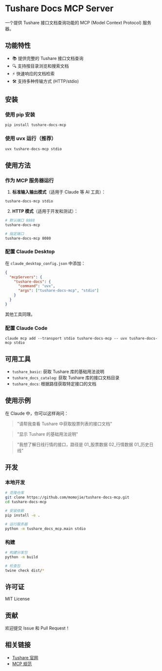 # Tushare Docs MCP Server

一个提供 Tushare 接口文档查询功能的 MCP (Model Context Protocol) 服务器。

## 功能特性

- 📚 提供完整的 Tushare 接口文档查询
- 🔍 支持按目录浏览和搜索文档
- ⚡ 快速响应的文档检索
- 🛠️ 支持多种传输方式 (HTTP/stdio)

## 安装

### 使用 pip 安装

```bash
pip install tushare-docs-mcp
```

### 使用 uvx 运行（推荐）

```bash
uvx tushare-docs-mcp stdio
```

## 使用方法

### 作为 MCP 服务器运行

1. **标准输入输出模式**（适用于 Claude 等 AI 工具）：
```bash
tushare-docs-mcp stdio
```

2. **HTTP 模式**（适用于开发和测试）：
```bash
# 默认端口 8888
tushare-docs-mcp

# 指定端口
tushare-docs-mcp 8080
```

### 配置 Claude Desktop

在 `claude_desktop_config.json` 中添加：

```json
{
  "mcpServers": {
    "tushare-docs": {
      "command": "uvx",
      "args": ["tushare-docs-mcp", "stdio"]
    }
  }
}
```

其他工具同理。

### 配置 Claude Code

```shell
claude mcp add --transport stdio tushare-docs-mcp -- uvx tushare-docs-mcp stdio
```

## 可用工具

- `tushare_basic`: 获取 Tushare 库的基础用法说明
- `tushare_docs_catalog`: 获取 Tushare 库的接口文档目录
- `tushare_docs`: 根据路径获取特定接口的文档

## 使用示例

在 Claude 中，你可以这样询问：

> "请帮我查看 Tushare 中获取股票列表的接口文档"

> "显示 Tushare 的基础用法说明"

> "我想了解日线行情的接口，路径是 01_股票数据 02_行情数据 01_历史日线"

## 开发

### 本地开发

```bash
# 克隆仓库
git clone https://github.com/momojie/tushare-docs-mcp.git
cd tushare-docs-mcp

# 安装依赖
pip install -e .

# 运行服务器
python -m tushare_docs_mcp.main stdio
```

### 构建

```bash
# 构建分发包
python -m build

# 检查包
twine check dist/*
```

## 许可证

MIT License

## 贡献

欢迎提交 Issue 和 Pull Request！

## 相关链接

- [Tushare 官网](https://tushare.pro/)
- [MCP 规范](https://modelcontextprotocol.io/)